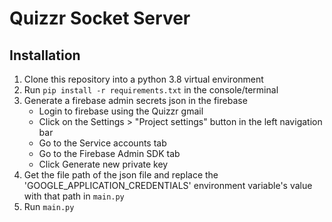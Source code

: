 # Quizzr Socket Server

## Installation
1. Clone this repository into a python 3.8 virtual environment
2. Run `pip install -r requirements.txt` in the console/terminal
3. Generate a firebase admin secrets json in the firebase
   - Login to firebase using the Quizzr gmail
   - Click on the Settings > "Project settings" button in the left navigation bar
   - Go to the Service accounts tab
   - Go to the Firebase Admin SDK tab
   - Click Generate new private key
4. Get the file path of the json file and replace the 'GOOGLE_APPLICATION_CREDENTIALS' environment variable's value with that path in `main.py`
5. Run `main.py`
